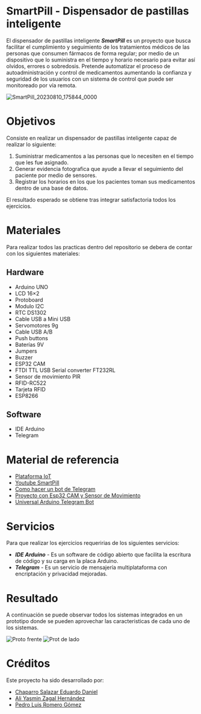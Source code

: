 # SmartPill - Dispensador de pastillas inteligente

El dispensador de pastillas inteligente ___SmartPill___ es un proyecto que busca facilitar el cumplimiento y seguimiento de los tratamientos médicos de las personas que consumen fármacos de forma regular; por medio de un dispositivo que lo suministra en el tiempo y horario necesario para evitar así olvidos, errores o sobredosis. Pretende automatizar el proceso de autoadministración y control de medicamentos aumentando la confianza y seguridad de los usuarios con un sistema de control que puede ser monitoreado por vía remota.

![SmartPill_20230810_175844_0000](https://github.com/DanielChaparro82/SmartPill-Dispensador-de-pastillas-inteligente/assets/135756954/3662ade3-0889-430e-9c89-2fefc8889005)

# Objetivos
Consiste en realizar un dispensador de pastillas inteligente capaz de realizar lo siguiente:

1. Suministrar medicamentos a las personas que lo necesiten en el tiempo que les fue asignado.
2. Generar evidencia fotografica que ayude a llevar el seguimiento del paciente por medio de sensores.
3. Registrar los horarios en los que los pacientes toman sus medicamentos dentro de una base de datos.

El resultado esperado se obtiene tras integrar satisfactoria todos los ejercicios.

# Materiales
Para realizar todos las practicas dentro del repositorio se debera de contar con los siguientes materiales:

## Hardware 
- Arduino UNO
- LCD 16×2
- Protoboard
- Modulo I2C
- RTC DS1302
- Cable USB a Mini USB
- Servomotores 9g
- Cable USB A/B
- Push buttons
- Baterías 9V
- Jumpers
- Buzzer
- ESP32 CAM
- FTDI TTL USB Serial converter FT232RL
- Sensor de movimiento PIR
- RFID-RC522
- Tarjeta RFID
- ESP8266

## Software
- IDE Arduino
- Telegram

# Material de referencia 
- [Plataforma IoT](https://edu.codigoiot.com/course/view.php?id=1039)
- [Youtube SmartPill](https://youtu.be/fwuQnLMJ-to)
- [Como hacer un bot de Telegram](https://blog.330ohms.com/2021/03/09/crea-tu-propio-bot-de-telegram-con-esp32/)
- [Proyecto con Esp32 CAM y Sensor de Movimiento](https://www.youtube.com/watch?v=WOb1QoqDoiI)
- [Universal Arduino Telegram Bot](https://github.com/witnessmenow/Universal-Arduino-Telegram-Bot)

# Servicios
Para que realizar los ejercicios requeririas de los siguientes servicios:
- ___IDE Arduino___ - Es un software de código abierto que facilita la escritura de código y su carga en la placa Arduino.
- ___Telegram___ - Es un servicio de mensajería multiplataforma con encriptación y privacidad mejoradas.

# Resultado
A continuación se puede observar todos los sistemas integrados en un prototipo donde se pueden aprovechar las caracteristicas de cada uno de los sistemas.

![Proto frente](https://github.com/DanielChaparro82/SmartPill-Dispensador-de-pastillas-inteligente/assets/135756954/2ddd29ae-13c3-4ac9-a0ea-dcff0d442d0f)
![Prot de lado](https://github.com/DanielChaparro82/SmartPill-Dispensador-de-pastillas-inteligente/assets/135756954/92ab454e-d798-41e5-adce-72d7af243337)

# Créditos
Este proyecto ha sido desarrollado por:
- [Chaparro Salazar Eduardo Daniel](https://github.com/DanielChaparro82?tab=repositories)
- [Ali Yasmin Zagal Hernández](https://github.com/YasminZagal?tab=repositories)
- [Pedro Luis Romero Gómez](https://github.com/remorx20)
